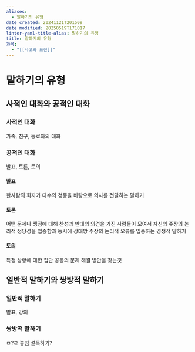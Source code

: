 ```yaml
---
aliases:
  - 말하기의 유형
date created: 20241121T201509
date modified: 20250519T171017
linter-yaml-title-alias: 말하기의 유형
title: 말하기의 유형
과목:
  - "[[사고와 표현]]"
---
```


# 말하기의 유형

## 사적인 대화와 공적인 대화

### 사적인 대화

가족, 친구, 동료와의 대화

### 공적인 대화

발표, 토론, 토의

#### 발표

한사람의 화자가 다수의 청중을 바탕으로 의사를 전달하는 말하기

#### 토론

어떤 문제나 쟁점에 대해 찬성과 반대의 의견을 가진 사람들이 모여서 자신의 주장의 논리적 정당성을 입증함과 동시에 상대방 주장의 논리적 오류를 입증하는 경쟁적 말하기

#### 토의

특정 상황에 대한 집단 공통의 문제 해결 방안을 찾는것

## 일반적 말하기와 쌍방적 말하기

### 일반적 말하기

발표, 강의

### 쌍방적 말하기

ㅁ?ㄹ 놓침
설득하기?
